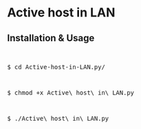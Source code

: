 # Active host in LAN
<!-- <p>Requirements all you need is:</p>
<pre>$ pip install requirements</pre>-->
<h2>Installation & Usage</h2>
<pre>

$ cd Active-host-in-LAN.py/

$ chmod +x Active\ host\ in\ LAN.py

$ ./Active\ host\ in\ LAN.py
</pre>
